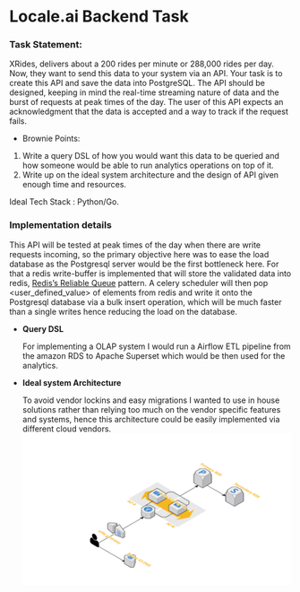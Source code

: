 # Locale.ai Backend Task
### Task Statement:
 XRides, delivers about a 200 rides per minute or 288,000 rides per day. Now, they want to send this data to your system via an API. Your task is to create this API and save the data into PostgreSQL. The API should be designed, keeping in mind the real-time streaming nature of data and the burst of requests at peak times of the day. The user of this API expects an acknowledgment that the data is accepted and a way to track if the request fails.

* Brownie Points:

1. Write a query DSL of how you would want this data to be queried and how someone would be able to run analytics operations on top of it.
2. Write up on the ideal system architecture and the design of API given enough time and resources.

Ideal Tech Stack : Python/Go.

### Implementation details
This API will be tested at peak times of the day when there are write requests incoming, so the primary objective here was to ease the load  database as the Postgresql server would be the first bottleneck here. For that a redis write-buffer is implemented that will store the validated data into redis, [Redis’s Reliable Queue](https://redis.io/commands/rpoplpush#pattern-reliable-queue) pattern. A celery scheduler will then pop <user_defined_value> of elements from  redis and write it onto the Postgresql database via a bulk insert operation, which will be much faster than a single writes hence reducing the load on the database.


* **Query DSL**

    For implementing a OLAP system I would run a Airflow ETL pipeline from the amazon RDS to Apache Superset which would be then used for the analytics.

* **Ideal system Architecture**

	To avoid vendor lockins and easy migrations I wanted to use in house solutions rather than relying too much on the vendor specific features and systems, hence this architecture could be easily implemented via different cloud vendors.
    ![image info](./misc/arch.png)
